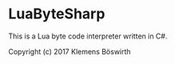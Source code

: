 # LuaByteSharp

This is a Lua byte code interpreter written in C#.

Copyright (c) 2017 Klemens Böswirth